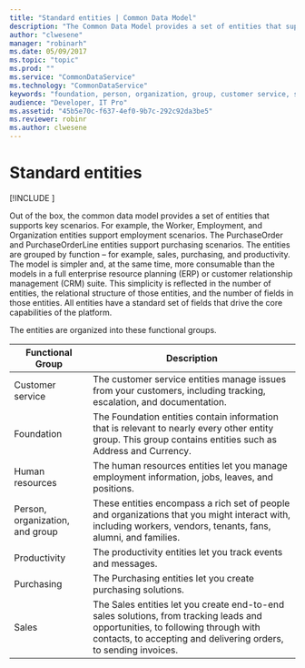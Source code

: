 ```yaml
---
title: "Standard entities | Common Data Model"
description: "The Common Data Model provides a set of entities that supports key scenarios."
author: "clwesene"
manager: "robinarh"
ms.date: 05/09/2017
ms.topic: "topic"
ms.prod: ""
ms.service: "CommonDataService"
ms.technology: "CommonDataService"
keywords: "foundation, person, organization, group, customer service, sales, purchasing, productivity, human resources, standard entity, standard picklist"
audience: "Developer, IT Pro"
ms.assetid: "45b5e70c-f637-4ef0-9b7c-292c92da3be5"
ms.reviewer: robinr
ms.author: clwesene
---
```


# Standard entities

[!INCLUDE [](../includes/new-version-cdm.md)]


Out of the box, the common data model provides a set of entities that supports key scenarios. For example, the Worker, Employment, and Organization entities support employment scenarios. The PurchaseOrder and PurchaseOrderLine entities support purchasing scenarios. The entities are grouped by function – for example, sales, purchasing, and productivity. The model is simpler and, at the same time, more consumable than the models in a full enterprise resource planning (ERP) or customer relationship management (CRM) suite. This simplicity is reflected in the number of entities, the relational structure of those entities, and the number of fields in those entities. All entities have a standard set of fields that drive the core capabilities of the platform.

The entities are organized into these functional groups.

Functional Group	| Description
--- | ---
Customer service | The customer service entities manage issues from your customers, including tracking, escalation, and documentation.
Foundation | The Foundation entities contain information that is relevant to nearly every other entity group. This group contains entities such as Address and Currency.
Human resources | The human resources entities let you manage employment information, jobs, leaves, and positions.
Person, organization, and group |	These entities encompass a rich set of people and organizations that you might interact with, including workers, vendors, tenants, fans, alumni, and families.
Productivity | The productivity entities let you track events and messages.
Purchasing |The Purchasing entities let you create purchasing solutions.
Sales |The Sales entities let you create end-to-end sales solutions, from tracking leads and opportunities, to following through with contacts, to accepting and delivering orders, to sending invoices.

